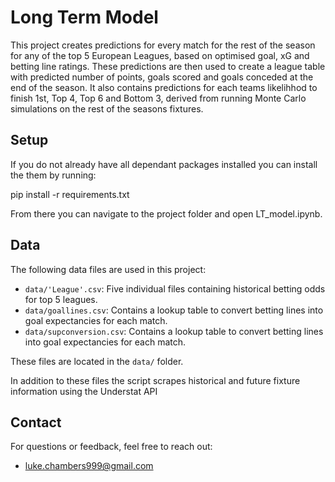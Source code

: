 # Long Term Model

This project creates predictions for every match for the rest of the season for any of the top 5 European Leagues, based on optimised goal, xG and betting line ratings. 
These predictions are then used to create a league table with predicted number of points, goals scored and goals conceded at the end of the season.
It also contains predictions for each teams likelihhod to finish 1st, Top 4, Top 6 and Bottom 3, derived from running Monte Carlo simulations on the rest of the seasons fixtures.

## Setup

If you do not already have all dependant packages installed you can install the them by running:

pip install -r requirements.txt

From there you can navigate to the project folder and open LT_model.ipynb.

## Data

The following data files are used in this project:
- `data/'League'.csv`: Five individual files containing historical betting odds for top 5 leagues.
- `data/goallines.csv`: Contains a lookup table to convert betting lines into goal expectancies for each match.
- `data/supconversion.csv`: Contains a lookup table to convert betting lines into goal expectancies for each match.

These files are located in the `data/` folder.

In addition to these files the script scrapes historical and future fixture information using the Understat API

## Contact
For questions or feedback, feel free to reach out:
- luke.chambers999@gmail.com


